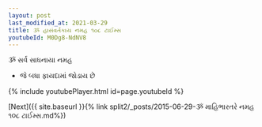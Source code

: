 ```yaml
---
layout: post
last_modified_at: 2021-03-29
title: ૐ હાસંવર્તકાય નમહ ૧૦૮ ટાઈમ્સ
youtubeId: M0Dg8-NdNV8
---
```

 
 
 ૐ સર્વ સાધનાયા નમહ  
 
 -  જે બધા ફાયદામાં જોડાય છે 
 
  
 
  
 
 
 
 
 
 


{% include youtubePlayer.html id=page.youtubeId %}
 
[Next]({{ site.baseurl }}{% link  split2/_posts/2015-06-29-ૐ માહિભારતરે નમહ ૧૦૮ ટાઈમ્સ.md%})
 
